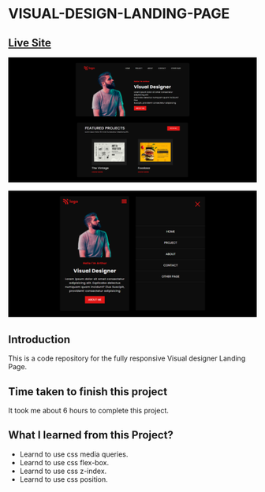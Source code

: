 # VISUAL-DESIGN-LANDING-PAGE

## [Live Site](https://product-design-webpage.netlify.app/)

![Live-site-screenshot](screenshots/screenshot-1.png)

![Live-site-screenshot](screenshots/screenshot-2.png)

## Introduction

This is a code repository for the fully responsive Visual designer Landing Page.

## Time taken to finish this project

It took me about 6 hours to complete this project.

## What I learned from this Project?

- Learnd to use css media queries.
- Learnd to use css flex-box.
- Learnd to use css z-index.
- Learnd to use css position.
